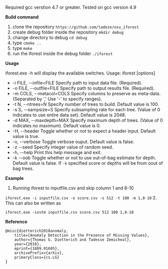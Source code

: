 Required  gcc verstion 4.7 or greater. Tested on gcc version 4.9

**Build command**

1. clone the repository `https://github.com/tadeze/osu_iforest`
3. create debug folder inside the repository `mkdir debug`
4. change directory to debug `cd debug`
5. type `cmake ..`
4. type `make`
5. run the iforest inside the debug folder `./iforest`

**Usage**

iforest.exe -h will display the available switches.
     Usage: iforest [options]

 * -i FILE, --infile=FILE  Specify path to input data file. (Required).
 * -o FILE, --outfile=FILE  Specify path to output results file. (Required).
 * -m COLS, --metacol=COLS  Specify columns to preserve as meta-data. (Separated by ',' Use '-' to specify ranges).
 * -t N, --ntrees=N   Specify number of trees to build. Default value is 100.
 * -s S, --sampsize=S  Specify subsampling rate for each tree. (Value of 0 indicates to use entire data set). Default value is 2048.
 * -d MAX, --maxdepth=MAX Specify maximum depth of trees. (Value of 0 indicates no maximum). Default value is 0.
 * -H, --header    Toggle whether or not to expect a header input. Default value is true.
 * -v, --verbose   Toggle verbose ouput. Default value is false.
 * -z --seed Specify integer value of random seed.
 * -h, --help  Print this help message and exit.
 * -k --oob Toggle whether or not to use out-of-bag estimate for depth. Default value is false. If `-k` specified score or depths will be from oout of bag trees.

**Example**

1. Running iforest to inputfile.csv and skip column 1 and 8-10

  `iforest.exe -i inputfile.csv -o score.csv -s 512 -t 100 -m 1,8-10`
2. This can also be written as

  `iforest.exe -iostm inputfile.csv score.csv 512 100 1,8-10`


**Reference**
```
@misc{dietterich2018anomaly,
    title={Anomaly Detection in the Presence of Missing Values},
    author={Thomas G. Dietterich and Tadesse Zemicheal},
    year={2018},
    eprint={1809.01605},
    archivePrefix={arXiv},
    primaryClass={cs.LG}
}
```
